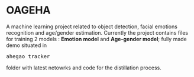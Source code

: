 # OAGEHA
A machine learning project related to object detection, facial emotions recognition and age/gender estimation.
Currently the project contains files for training 2 models : **Emotion model** and **Age-gender model**;  fully made demo situated in <pre>ahegao_tracker</pre> folder with latest netowrks and code for the distillation process.
